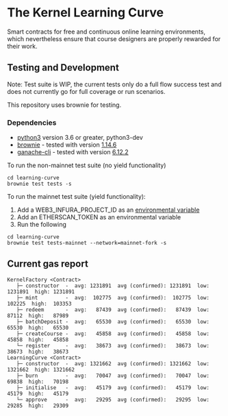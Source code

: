 # The Kernel Learning Curve

Smart contracts for free and continuous online learning environments, which nevertheless ensure that course designers are properly rewarded for their work.

## Testing and Development
Note: Test suite is WIP, the current tests only do a full flow success test and does not currently go for full coverage or run scenarios.

This repository uses brownie for testing.
### Dependencies

* [python3](https://www.python.org/downloads/release/python-368/) version 3.6 or greater, python3-dev
* [brownie](https://github.com/iamdefinitelyahuman/brownie) - tested with version [1.14.6](https://github.com/eth-brownie/brownie/releases/tag/v1.14.6)
* [ganache-cli](https://github.com/trufflesuite/ganache-cli) - tested with version [6.12.2](https://github.com/trufflesuite/ganache-cli/releases/tag/v6.12.2)

To run the non-mainnet test suite (no yield functionality)

```
cd learning-curve
brownie test tests -s
```

To run the mainnet test suite (yield functionality):
1. Add a WEB3_INFURA_PROJECT_ID as an [environmental variable](https://eth-brownie.readthedocs.io/en/stable/network-management.html#using-infura)
2. Add an ETHERSCAN_TOKEN as an environmental variable
3. Run the following
```
cd learning-curve
brownie test tests-mainnet --network=mainnet-fork -s
```

## Current gas report
```
KernelFactory <Contract>
   ├─ constructor  -  avg: 1231891  avg (confirmed): 1231891  low: 1231891  high: 1231891
   ├─ mint         -  avg:  102775  avg (confirmed):  102775  low:  102225  high:  103353
   ├─ redeem       -  avg:   87439  avg (confirmed):   87439  low:   87112  high:   87989
   ├─ batchDeposit -  avg:   65530  avg (confirmed):   65530  low:   65530  high:   65530
   ├─ createCourse -  avg:   45858  avg (confirmed):   45858  low:   45858  high:   45858
   └─ register     -  avg:   38673  avg (confirmed):   38673  low:   38673  high:   38673
LearningCurve <Contract>
   ├─ constructor  -  avg: 1321662  avg (confirmed): 1321662  low: 1321662  high: 1321662
   ├─ burn         -  avg:   70047  avg (confirmed):   70047  low:   69838  high:   70198
   ├─ initialise   -  avg:   45179  avg (confirmed):   45179  low:   45179  high:   45179
   └─ approve      -  avg:   29295  avg (confirmed):   29295  low:   29285  high:   29309
```